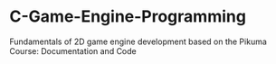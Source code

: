 # C-Game-Engine-Programming
Fundamentals of 2D game engine development based on the Pikuma Course: Documentation and Code
